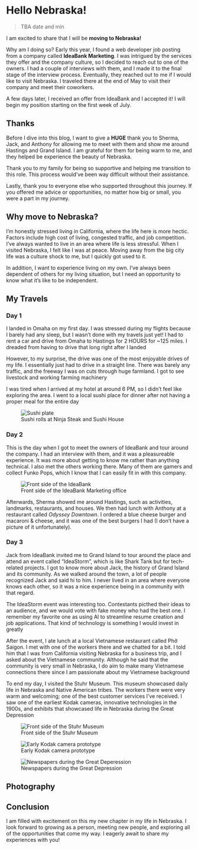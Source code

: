 

# Hello Nebraska!

> TBA date and min

I am excited to share that I will be **moving to Nebraska!**

Why am I doing so? Early this year, I found a web developer job posting from a
company called **IdeaBank Marketing**. I was intrigued by the services they offer
and the company culture, so I decided to reach out to one of the owners. I had a
couple of interviews with them, and I made it to the final stage of the
interview process. Eventually, they reached out to me if I would like to visit
Nebraska. I traveled there at the end of May to visit their company and meet
their coworkers.

A few days later, I received an offer from IdeaBank and I accepted it! I will
begin my position starting on the first week of July.


## Thanks

Before I dive into this blog, I want to give a **HUGE** thank you to Sherma, Jack,
and Anthony for allowing me to meet with them and show me around Hastings and
Grand Island. I am grateful for them for being warm to me, and they helped be
experience the beauty of Nebraska.

Thank you to my family for being so supportive and helping me transition to this
role. This process would&rsquo;ve been way difficult without their assistance.

Lastly, thank you to everyone else who supported throughout this journey. If you
offered me advice or opportunities, no matter how big or small, you were a part
in my journey.


## Why move to Nebraska?

I&rsquo;m honestly stressed living in California, where the life here is more hectic.
Factors include high cost of living, congested traffic, and job competition.
I&rsquo;ve always wanted to live in an area where life is less stressful. When I
visited Nebraska, I felt like I was at peace. Moving away from the big city life
was a culture shock to me, but I quickly got used to it.

In addition, I want to experience living on my own. I&rsquo;ve always been dependent of
others for my living situation, but I need an opportunity to know what it&rsquo;s like
to be independent.


## My Travels


### Day 1

I landed in Omaha on my first day. I was stressed during my flights because I barely had any sleep, but I wasn&rsquo;t done with my travels just yet! I had to rent a car and drive from Omaha to Hastings for 2 HOURS for ~125 miles. I dreaded from having to drive that long right after I landed

However, to my surprise, the drive was one of the most enjoyable drives of my
life. I essentially just had to drive in a straight line. There was barely any
traffic, and the freeway I was on cuts through huge farmland. I got to see
livestock and working farming machinery

I was tired when I arrived at my hotel at around 6 PM, so I didn&rsquo;t feel like
exploring the area. I went to a local sushi place for dinner after not having a
proper meal for the entire day

<figure>

<img src="https://res.cloudinary.com/buraiyen/image/upload/c_scale,w_800/v1620240510/BEN_Website/blog/HelloNebraska/BEN_sushi.webp" alt="Sushi plate" />

<figcaption>Sushi rolls at Ninja Steak and Sushi House</figcaption>

</figure>


### Day 2

This is the day when I got to meet the owners of IdeaBank and tour around the
company. I had an interview with them, and it was a pleasureable experience.
It was more about getting to know me rather than anything technical. I also met
the others working there. Many of them are gamers and collect Funko Pops, which
I know that I can easily fit in with this company.

<figure>

<img src="https://res.cloudinary.com/buraiyen/image/upload/c_scale,w_800/v1620240510/BEN_Website/blog/HelloNebraska/BEN_ideabank.webp" alt="Front side of the IdeaBank" />

<figcaption>Front side of the IdeaBank Marketing office</figcaption>

</figure>

Afterwards, Sherma showed me around Hastings, such as activities, landmarks,
restaurants, and houses. We then had lunch with Anthony at a restaurant called
*Odyssey Downtown*. I ordered a blue cheese burger and macaroni & cheese, and it
was one of the best burgers I had (I don&rsquo;t have a picture of it unfortunately).


### Day 3

Jack from IdeaBank invited me to Grand Island to tour around the place and
attend an event called &ldquo;IdeaStorm&rdquo;, which is like Shark Tank but for
tech-related projects. I got to know more about Jack, the history of Grand
Island and its community. As we walked around the town, a lot of people
recognized Jack and said hi to him. I never lived in an area where everyone
knows each other, so it was a nice experience being in a community with that
regard.

The IdeaStorm event was interesting too. Contestants picthed their ideas to an
audience, and we would vote with fake money who had the best one. I remember my
favorite one as using AI to streamline resume creation and job applications.
That kind of technology is something I would invest in greatly

After the event, I ate lunch at a local Vietnamese restaurant called Phở Saigon.
I met with one of the workers there and we chatted for a bit. I told him that I
was from California visiting Nebraska for a business trip, and I asked about the
Vietnamese community. Although he said that the community is very small in
Nebraska, I do aim to make many Vietnamese connections there since I am
passionate about my Vietnamese background

To end my day, I visited the Stuhr Museum. This museum showcased daily life in
Nebraska and Native American tribes. The workers there were very warm and
welcoming; one of the best customer services I&rsquo;ve received. I saw one of the
earliest Kodak cameras, innovative technologies in the 1900s, and exhibits that
showcased life in Nebraska during the Great Depression

<figure>

<img src="https://res.cloudinary.com/buraiyen/image/upload/c_scale,w_800/v1620240510/BEN_Website/blog/HelloNebraska/BEN_stuhr.webp" alt="Front side of the Stuhr Museum" />

<figcaption>Front side of the Stuhr Museum</figcaption>

</figure>

<figure>

<img src="https://res.cloudinary.com/buraiyen/image/upload/c_scale,w_800/v1620240510/BEN_Website/blog/HelloNebraska/BEN_kodak.webp" alt="Early Kodak camera prototype" />

<figcaption>Early Kodak camera prototype</figcaption>

</figure>

<figure>

<img src="https://res.cloudinary.com/buraiyen/image/upload/c_scale,w_800/v1686808905/BEN_Website/blog/HelloNebraska/BEN_newspapers.webp" alt="Newspapers during the Great Deperession" />

<figcaption>Newspapers during the Great Depression</figcaption>

</figure>


## Photography


## Conclusion

I am filled with excitement on this my new chapter in my life in Nebraska. I
look forward to growing as a person, meeting new people, and exploring all of
the opportunities that come my way. I eagerly await to share my experiences with
you!

